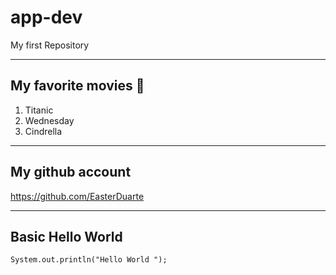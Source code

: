 # app-dev
My first Repository

***

## My favorite movies :blue_heart:
1. Titanic
2. Wednesday
3. Cindrella

***

## My github account
https://github.com/EasterDuarte

***

## Basic Hello World
`System.out.println("Hello World
");`
